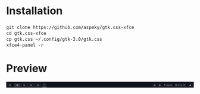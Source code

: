 # Installation

```
git clone https://github.com/aspeky/gtk.css-xfce
cd gtk.css-xfce
cp gtk.css ~/.config/gtk-3.0/gtk.css
xfce4-panel -r
```

# Preview

<img src="./assets/bar.png">
